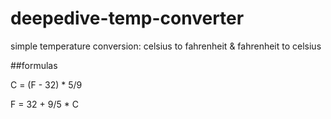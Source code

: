 # deepedive-temp-converter
simple temperature conversion: celsius to fahrenheit  & fahrenheit to celsius

##formulas

C = (F - 32) * 5/9

F = 32 + 9/5 * C

